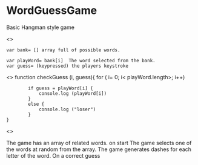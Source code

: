 # WordGuessGame
Basic Hangman style game


<<The Variables>>

    var bank= [] array full of possible words.
    
    var playWord= bank[i]  The word selected from the bank.
    var guess= (keypressed) the players keystroke 

<<Functions>>
    function checkGuess (i, guess){
        for ( i= 0; i< playWord.length>; i++)

            if guess = playWord[i] {
                console.log (playWord[i])
            }
            else {
                console.log ("loser")
            }
    }


<<The Game>>

The game has an array of related words.
on start The game selects one of the words at random from the array.
The game generates dashes for each letter of the word.
On a correct guess 
